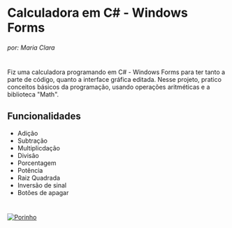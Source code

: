# Calculadora em C# - Windows Forms
###### _por: Maria Clara_
#
Fiz uma calculadora programando em C# - Windows Forms para ter tanto a parte de código, quanto a interface gráfica editada. Nesse projeto, pratico conceitos básicos da programação, usando operações aritméticas e a biblioteca "Math".
## Funcionalidades
- Adição
- Subtração
- Multiplicdação
- Divisão
- Porcentagem
- Potência
- Raiz Quadrada
- Inversão de sinal
- Botões de apagar

#
[![Porinho](https://user-images.githubusercontent.com/123563801/229379141-fe628005-180a-4a07-82c2-9e3f60ec8d56.png)](https://www.google.com.br/)
